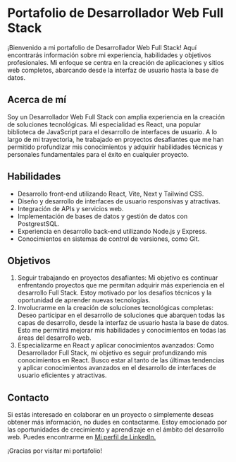 <h1>Portafolio de Desarrollador Web Full Stack</h1>

<p>¡Bienvenido a mi portafolio de Desarrollador Web Full Stack! Aquí encontrarás información sobre mi experiencia, habilidades y objetivos profesionales. Mi enfoque se centra en la creación de aplicaciones y sitios web completos, abarcando desde la interfaz de usuario hasta la base de datos.</p>

<h2>Acerca de mí</h2>

<p>Soy un Desarrollador Web Full Stack con amplia experiencia en la creación de soluciones tecnológicas. Mi especialidad es React, una popular biblioteca de JavaScript para el desarrollo de interfaces de usuario. A lo largo de mi trayectoria, he trabajado en proyectos desafiantes que me han permitido profundizar mis conocimientos y adquirir habilidades técnicas y personales fundamentales para el éxito en cualquier proyecto.</p>

<h2>Habilidades</h2>

<ul>
  <li>Desarrollo front-end utilizando React, Vite, Next y Tailwind CSS.</li>
  <li>Diseño y desarrollo de interfaces de usuario responsivas y atractivas.</li>
  <li>Integración de APIs y servicios web.</li>
  <li>Implementación de bases de datos y gestión de datos con PostgrestSQL.</li>
  <li>Experiencia en desarrollo back-end utilizando Node.js y Express.</li>
  <li>Conocimientos en sistemas de control de versiones, como Git.</li>
</ul>

<h2>Objetivos</h2>

<ol>
  <li>Seguir trabajando en proyectos desafiantes: Mi objetivo es continuar enfrentando proyectos que me permitan adquirir más experiencia en el desarrollo Full Stack. Estoy motivado por los desafíos técnicos y la oportunidad de aprender nuevas tecnologías.</li>
  <li>Involucrarme en la creación de soluciones tecnológicas completas: Deseo participar en el desarrollo de soluciones que abarquen todas las capas de desarrollo, desde la interfaz de usuario hasta la base de datos. Esto me permitirá mejorar mis habilidades y conocimientos en todas las áreas del desarrollo web.</li>
  <li>Especializarme en React y aplicar conocimientos avanzados: Como Desarrollador Full Stack, mi objetivo es seguir profundizando mis conocimientos en React. Busco estar al tanto de las últimas tendencias y aplicar conocimientos avanzados en el desarrollo de interfaces de usuario eficientes y atractivas.</li>
</ol>

<h2>Contacto</h2>

<p>Si estás interesado en colaborar en un proyecto o simplemente deseas obtener más información, no dudes en contactarme. Estoy emocionado por las oportunidades de crecimiento y aprendizaje en el ámbito del desarrollo web. Puedes encontrarme en <a href="https://www.linkedin.com/in/daniel-hern%C3%A1ndez-236165259/">Mi perfil de LinkedIn.</a></p>

<p>¡Gracias por visitar mi portafolio!</p>
